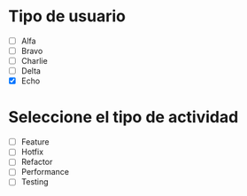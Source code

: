 # Tipo de usuario
- [ ] Alfa
- [ ] Bravo 
- [ ] Charlie
- [ ] Delta
- [x] Echo

# Seleccione el tipo de actividad
- [ ] Feature
- [ ] Hotfix
- [ ] Refactor
- [ ] Performance
- [ ] Testing
